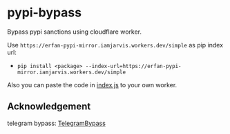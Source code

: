 # pypi-bypass
Bypass pypi sanctions using cloudflare worker.

Use `https://erfan-pypi-mirror.iamjarvis.workers.dev/simple` as pip index url:

- `pip install <package> --index-url=https://erfan-pypi-mirror.iamjarvis.workers.dev/simple`

Also you can paste the code in [index.js]([https://](https://github.com/soheylfarzane/TelegramByapss/blob/main/index.js)) to your own worker.

## Acknowledgement
telegram bypass: [TelegramBypass]([https://](https://github.com/soheylfarzane/TelegramByapss/tree/main))